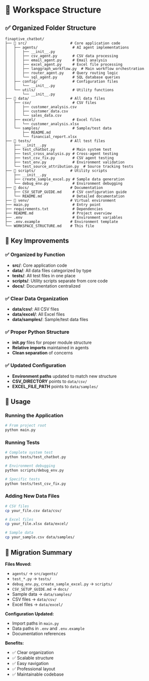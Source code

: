 # 📁 Workspace Structure

## ✅ Organized Folder Structure

```
finaptive_chatbot/
├── 📁 src/                    # Core application code
│   ├── agents/                # AI agent implementations
│   │   ├── __init__.py
│   │   ├── csv_agent.py       # CSV data processing
│   │   ├── email_agent.py     # Email analysis
│   │   ├── excel_agent.py     # Excel file processing
│   │   ├── langgraph_workflow.py  # Main workflow orchestration
│   │   ├── router_agent.py    # Query routing logic
│   │   └── sql_agent.py       # SQL database queries
│   ├── config/                # Configuration files
│   │   └── __init__.py
│   └── utils/                 # Utility functions
│       └── __init__.py
├── 📁 data/                   # All data files
│   ├── csv/                   # CSV files
│   │   ├── customer_analysis.csv
│   │   ├── customer_data.csv
│   │   └── sales_data.csv
│   ├── excel/                 # Excel files
│   │   └── customer_analysis.xlsx
│   └── samples/               # Sample/test data
│       ├── README.md
│       └── financial_report.xlsx
├── 📁 tests/                  # All test files
│   ├── __init__.py
│   ├── test_chatbot.py        # Main system test
│   ├── test_cross_analysis.py # Cross-agent testing
│   ├── test_csv_fix.py        # CSV agent testing
│   ├── test_env.py            # Environment validation
│   └── test_source_attribution.py  # Source tracking tests
├── 📁 scripts/                # Utility scripts
│   ├── __init__.py
│   ├── create_sample_excel.py # Sample data generation
│   └── debug_env.py           # Environment debugging
├── 📁 docs/                   # Documentation
│   ├── CSV_SETUP_GUIDE.md     # CSV configuration guide
│   └── README.md              # Detailed documentation
├── 📁 venv/                   # Virtual environment
├── main.py                    # Entry point
├── requirements.txt           # Dependencies
├── README.md                  # Project overview
├── .env                       # Environment variables
├── .env.example              # Environment template
└── WORKSPACE_STRUCTURE.md    # This file
```

## 🎯 Key Improvements

### ✅ **Organized by Function**
- **src/**: Core application code
- **data/**: All data files categorized by type
- **tests/**: All test files in one place
- **scripts/**: Utility scripts separate from core code
- **docs/**: Documentation centralized

### ✅ **Clear Data Organization**
- **data/csv/**: All CSV files
- **data/excel/**: All Excel files  
- **data/samples/**: Sample/test data files

### ✅ **Proper Python Structure**
- **__init__.py** files for proper module structure
- **Relative imports** maintained in agents
- **Clean separation** of concerns

### ✅ **Updated Configuration**
- **Environment paths** updated to match new structure
- **CSV_DIRECTORY** points to `data/csv/`
- **EXCEL_FILE_PATH** points to `data/samples/`

## 🚀 Usage

### Running the Application
```bash
# From project root
python main.py
```

### Running Tests
```bash
# Complete system test
python tests/test_chatbot.py

# Environment debugging
python scripts/debug_env.py

# Specific tests
python tests/test_csv_fix.py
```

### Adding New Data Files
```bash
# CSV files
cp your_file.csv data/csv/

# Excel files
cp your_file.xlsx data/excel/

# Sample data
cp your_sample.csv data/samples/
```

## 📝 Migration Summary

**Files Moved:**
- `agents/` → `src/agents/`
- `test_*.py` → `tests/`
- `debug_env.py`, `create_sample_excel.py` → `scripts/`
- `CSV_SETUP_GUIDE.md` → `docs/`
- Sample data → `data/samples/`
- CSV files → `data/csv/`
- Excel files → `data/excel/`

**Configuration Updated:**
- Import paths in `main.py`
- Data paths in `.env` and `.env.example`
- Documentation references

**Benefits:**
- ✅ Clear organization
- ✅ Scalable structure
- ✅ Easy navigation
- ✅ Professional layout
- ✅ Maintainable codebase